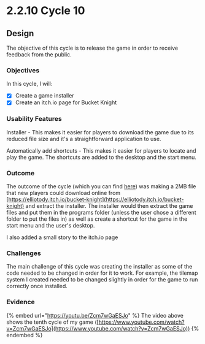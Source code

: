 # 2.2.10 Cycle 10

## Design

The objective of this cycle is to release the game in order to receive feedback from the public.

### Objectives

In this cycle, I will:

* [x] Create a game installer
* [x] Create an itch.io page for Bucket Knight

### Usability Features

Installer - This makes it easier for players to download the game due to its reduced file size and it's a straightforward application to use.

Automatically add shortcuts - This makes it easier for players to locate and play the game. The shortcuts are added to the desktop and the start menu.

### Outcome

The outcome of the cycle (which you can find [here](https://github.com/Marling-CS-Projects/ODY-ELLIOT-Project/tree/main)) was making a 2MB file that new players could download online from [https://elliotody.itch.io/bucket-knight](https://elliotody.itch.io/bucket-knight) and extract the installer. The installer would then extract the game files and put them in the programs folder (unless the user chose a different folder to put the files in) as well as create a shortcut for the game in the start menu and the user's desktop.

I also added a small story to the itch.io page&#x20;

### Challenges

The main challenge of this cycle was creating the installer as some of the code needed to be changed in order for it to work. For example, the tilemap system I created needed to be changed slightly in order for the game to run correctly once installed.

### Evidence

{% embed url="https://youtu.be/Zcm7wGaESJo" %}
The video above shows the tenth cycle of my game ([https://www.youtube.com/watch?v=Zcm7wGaESJo](https://www.youtube.com/watch?v=Zcm7wGaESJo))
{% endembed %}
